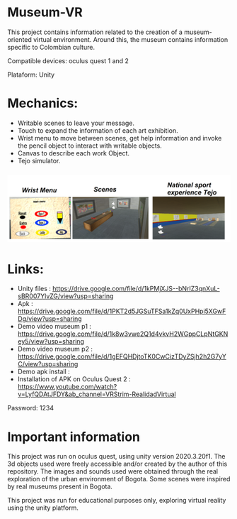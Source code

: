 # Museum-VR

This project contains information related to the creation of a museum-oriented virtual environment. Around this, the museum contains information specific to Colombian culture.

Compatible devices: oculus quest 1 and 2

Plataform: Unity

# Mechanics:

* Writable scenes to leave your message.
* Touch to expand the information of each art exhibition.
* Wrist menu to move between scenes, get help information and invoke the pencil object to interact with writable objects.
* Canvas to describe each work Object.
* Tejo simulator.

<h3 align="center">
  <img src="images/imagen2.png" width="900">
</h3>


# Links:

* Unity files : https://drive.google.com/file/d/1kPMjXJS--bNrIZ3qnXuL-sBR007YlvZG/view?usp=sharing
* Apk : https://drive.google.com/file/d/1PKT2d5JGSuTFSa1kZq0UxPHpi5XGwFDg/view?usp=sharing
* Demo video museum p1 : https://drive.google.com/file/d/1k8w3vwe2Q1d4vkvH2WGppCLpNtGKNey5/view?usp=sharing
* Demo video museum p2 : https://drive.google.com/file/d/1gEFQHDjtoTK0CwCizTDyZSjh2h2G7yYC/view?usp=sharing
* Demo apk install : 
* Installation of APK on Oculus Quest 2 : https://www.youtube.com/watch?v=LyfQDAtJFDY&ab_channel=VRStrim-RealidadVirtual 

Password: 1234

# Important information

This project was run on oculus quest, using unity version 2020.3.20f1. The 3d objects used were freely accessible and/or created by the author of this repository. The images and sounds used were obtained through the real exploration of the urban environment of Bogota. Some scenes were inspired by real museums present in Bogota.

This project was run for educational purposes only, exploring virtual reality using the unity platform.




